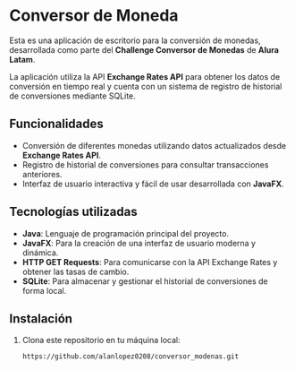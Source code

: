 # Conversor de Moneda

Esta es una aplicación de escritorio para la conversión de monedas, desarrollada como parte del **Challenge Conversor de Monedas** de **Alura Latam**.

La aplicación utiliza la API **Exchange Rates API** para obtener los datos de conversión en tiempo real y cuenta con un sistema de registro de historial de conversiones mediante SQLite.

## Funcionalidades

- Conversión de diferentes monedas utilizando datos actualizados desde **Exchange Rates API**.
- Registro de historial de conversiones para consultar transacciones anteriores.
- Interfaz de usuario interactiva y fácil de usar desarrollada con **JavaFX**.

## Tecnologías utilizadas

- **Java**: Lenguaje de programación principal del proyecto.
- **JavaFX**: Para la creación de una interfaz de usuario moderna y dinámica.
- **HTTP GET Requests**: Para comunicarse con la API Exchange Rates y obtener las tasas de cambio.
- **SQLite**: Para almacenar y gestionar el historial de conversiones de forma local.

## Instalación

1. Clona este repositorio en tu máquina local:
   ```bash
   https://github.com/alanlopez0208/conversor_modenas.git
